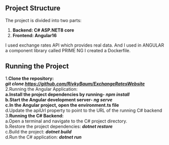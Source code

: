 ## Project Structure

The project is divided into two parts:
1. **Backend: C# ASP.NET8 core**
2. **Frontend: Angular16**

I used exchange rates API which provides real data.
And I used in ANGULAR a component library called PRIME NG
I created a Dockerfile.

## Running the Project

1.**Clone the repository:**   
  ***git clone https://github.com/RivkyBaum/ExchangeRatesWebsite***  
2.Running the Angular Application:  
  **a.Install the project dependencies by running- ***npm install*****  
  **b.Start the Angular development server- ***ng serve*****  
  **c.In the Angular project, open the environment.ts file**  
  d.Update the apiUrl property to point to the URL of the running C# backend    
3.**Running the C# Backend:**  
  a.Open a terminal and navigate to the C# project directory.  
  b.Restore the project dependencies: ***dotnet restore***  
  c.Build the project: ***dotnet build***  
  d.Run the C# application: ***dotnet run***  






  
  
